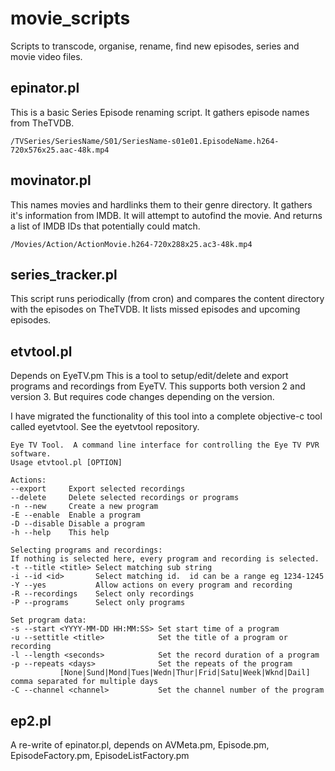 movie_scripts
=============

Scripts to transcode, organise, rename, find new episodes, series and movie video files.

epinator.pl
-----------

This is a basic Series Episode renaming script.  It gathers episode names from TheTVDB. 

    /TVSeries/SeriesName/S01/SeriesName-s01e01.EpisodeName.h264-720x576x25.aac-48k.mp4

movinator.pl
------------

This names movies and hardlinks them to their genre directory.  It gathers it's information from IMDB. It will attempt to
autofind the movie. And returns a list of IMDB IDs that potentially could match.

    /Movies/Action/ActionMovie.h264-720x288x25.ac3-48k.mp4

series_tracker.pl
-----------------

This script runs periodically (from cron) and compares the content directory with the episodes on TheTVDB.  It lists missed episodes and upcoming episodes.

etvtool.pl
----------

Depends on EyeTV.pm
This is a tool to setup/edit/delete and export programs and recordings from EyeTV.  This supports both version 2 and version 3.
But requires code changes depending on the version.

I have migrated the functionality of this tool into a complete objective-c tool called eyetvtool.  See the eyetvtool repository.

    Eye TV Tool.  A command line interface for controlling the Eye TV PVR software.
    Usage etvtool.pl [OPTION]
  
    Actions:
    --export     Export selected recordings
    --delete     Delete selected recordings or programs
    -n --new     Create a new program
    -E --enable  Enable a program
    -D --disable Disable a program
    -h --help    This help
    
    Selecting programs and recordings:
    If nothing is selected here, every program and recording is selected.
    -t --title <title> Select matching sub string
    -i --id <id>       Select matching id.  id can be a range eg 1234-1245
    -Y --yes           Allow actions on every program and recording
    -R --recordings    Select only recordings
    -P --programs      Select only programs
    
    Set program data:
    -s --start <YYYY-MM-DD HH:MM:SS> Set start time of a program
    -u --settitle <title>            Set the title of a program or recording
    -l --length <seconds>            Set the record duration of a program
    -p --repeats <days>              Set the repeats of the program
               [None|Sund|Mond|Tues|Wedn|Thur|Frid|Satu|Week|Wknd|Dail] comma separated for multiple days
    -C --channel <channel>           Set the channel number of the program

ep2.pl
------

A re-write of epinator.pl, depends on AVMeta.pm, Episode.pm, EpisodeFactory.pm, EpisodeListFactory.pm

